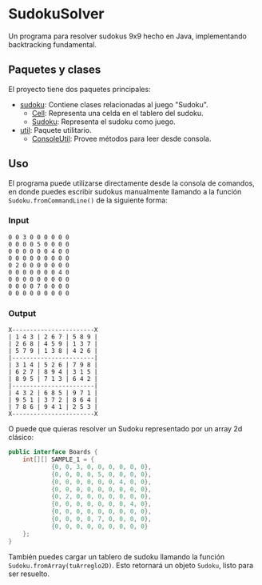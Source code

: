 SudokuSolver
===

Un programa para resolver sudokus 9x9 hecho en Java, implementando backtracking fundamental.

## Paquetes y clases
El proyecto tiene dos paquetes principales:
  * [sudoku](https://github.com/ubiobio/SudokuSolver/tree/master/src/cl/bgm/sudoku): Contiene clases relacionadas al juego "Sudoku".
    * [Cell](https://github.com/ubiobio/SudokuSolver/blob/master/src/cl/bgm/sudoku/Cell.java): Representa una celda en el tablero del sudoku.
    * [Sudoku](https://github.com/ubiobio/SudokuSolver/blob/master/src/cl/bgm/sudoku/Sudoku.java): Representa el sudoku como juego.
  * [util](https://github.com/ubiobio/SudokuSolver/tree/master/src/cl/bgm/util): Paquete utilitario.
    * [ConsoleUtil](https://github.com/ubiobio/SudokuSolver/blob/master/src/cl/bgm/util/ConsoleUtil.java): Provee métodos para leer desde consola.

## Uso
El programa puede utilizarse directamente desde la consola de comandos, en donde puedes escribir sudokus manualmente
llamando a la función `Sudoku.fromCommandLine()` de la siguiente forma:

### Input
```
0 0 3 0 0 0 0 0 0
0 0 0 0 5 0 0 0 0
0 0 0 0 0 0 4 0 0
0 0 0 0 0 0 0 0 0
0 2 0 0 0 0 0 0 0
0 0 0 0 0 0 0 4 0
0 0 0 0 0 0 0 0 0
0 0 0 0 7 0 0 0 0
0 0 0 0 0 0 0 0 0
```

### Output
```
X-----------------------X
| 1 4 3 | 2 6 7 | 5 8 9 |
| 2 6 8 | 4 5 9 | 1 3 7 |
| 5 7 9 | 1 3 8 | 4 2 6 |
|-----------------------|
| 3 1 4 | 5 2 6 | 7 9 8 |
| 6 2 7 | 8 9 4 | 3 1 5 |
| 8 9 5 | 7 1 3 | 6 4 2 |
|-----------------------|
| 4 3 2 | 6 8 5 | 9 7 1 |
| 9 5 1 | 3 7 2 | 8 6 4 |
| 7 8 6 | 9 4 1 | 2 5 3 |
X-----------------------X
```

O puede que quieras resolver un Sudoku representado por un array 2d clásico:
```java
public interface Boards {
    int[][] SAMPLE_1 = {
            {0, 0, 3, 0, 0, 0, 0, 0, 0},
            {0, 0, 0, 0, 5, 0, 0, 0, 0},
            {0, 0, 0, 0, 0, 0, 4, 0, 0},
            {0, 0, 0, 0, 0, 0, 0, 0, 0},
            {0, 2, 0, 0, 0, 0, 0, 0, 0},
            {0, 0, 0, 0, 0, 0, 0, 4, 0},
            {0, 0, 0, 0, 0, 0, 0, 0, 0},
            {0, 0, 0, 0, 7, 0, 0, 0, 0},
            {0, 0, 0, 0, 0, 0, 0, 0, 0}
    };
}
```

También puedes cargar un tablero de sudoku llamando la función `Sudoku.fromArray(tuArreglo2D)`. Esto retornará un
objeto `Sudoku`, listo para ser resuelto.
